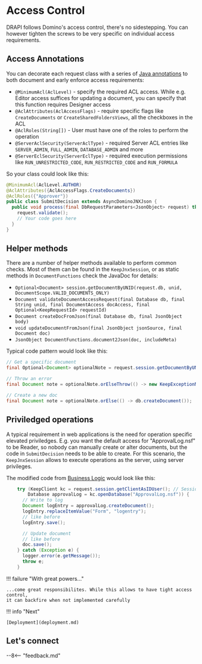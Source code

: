 # Access Control

DRAPI follows Domino's access control, there's no sidestepping. You can however tighten the screws to be very specific on individual access requirements.

## Access Annotations

You can decorate each request class with a series of [Java annotations](https://en.wikipedia.org/wiki/Java_annotation) to both document and early enforce access requirements:

- `@MinimumAcl(AclLevel)` - specify the required ACL access. While e.g. Editor access suffices for updating a document, you can specify that this function requires Designer access
- `@AclAttributes(AclAccessFlags)` - require specific flags like `CreateDocuments` or `CreateSharedFoldersViews`, all the checkboxes in the ACL
- `@AclRoles(String[])` - User must have one of the roles to perform the operation
- `@ServerAclSecurity(ServerAclType)` - required Server ACL entries like `SERVER_ADMIN`, `FULL_ADMIN`, `DATABASE_ADMIN` and more
- `@ServerEclSecurity(ServerEclType)` - required execution permissions like `RUN_UNRESTRICTED_CODE`, `RUN_RESTRICTED_CODE` and `RUN_FORMULA`

So your class could look like this:

```java
@MinimumAcl(AclLevel.AUTHOR)
@AclAttributes({AclAccessFlags.CreateDocuments})
@AclRoles({"Approver"})
public class SubmitDecision extends AsyncDominoJNXJson {
  public void process(final DbRequestParameters<JsonObject> request) throws Exception {
    request.validate();
    // Your code goes here
  }
}
```

## Helper methods

There are a number of helper methods available to perform common checks. Most of them can be found in the `KeepJnxSession`, or as static methods in `DocumentFunctions` check the JavaDoc for details:

- `Optional<Document> session.getDocumentByUNID(request.db, unid, DocumentScope.VALID_DOCUMENTS_ONLY)`
- `Document validateDocumentAccessRequest(final Database db, final String unid, final DocumentAccess docAccess, final Optional<KeepRequestId> requestId)`
- `Document createDocFromJson(final Database db, final JsonObject body)`
- `void updateDocumentFromJson(final JsonObject jsonSource, final Document doc)`
- `JsonObject DocumentFunctions.document2Json(doc, includeMeta)`

Typical code pattern would look like this:

```java
// Get a specific document
final Optional<Document> optionalNote = request.session.getDocumentByUNID(request.db, unid, DocumentScope.VALID_DOCUMENTS_ONLY);

// Throw an error
final Document note = optionalNote.orElseThrow(() -> new KeepExceptionNotFound(KeepExceptionStrings.NO_DOCUMENT_ACCESS, unid));

// Create a new doc
final Document note = optionalNote.orElse(() -> db.createDocument());
```

## Priviledged operations

A typical requirement in web applications is the need for operation specific elevated priviledges. E.g. you want the default access for "ApprovalLog.nsf" to be Reader,
so nobody can manually create or alter documents, but the code in `SubmitDecision` needs to be able to create. For this scenario, the `KeepJnxSession` allows to execute
operations as the server, using server privileges.

The modified code from [Business Logic](./businesslogic.md) would look like this:

```java
    try (KeepClient kc = request.session.getClientAsIDUser(); // Session as server
        Database approvalLog = kc.openDatabase("ApprovalLog.nsf")) {
      // Write to log
      Document logEntry = approvalLog.createDocument();
      logEntry.replaceItemValue("Form", "logentry");
      // like before
      logEntry.save();

      // Update document
      // like before
      doc.save();
    } catch (Exception e) {
      logger.error(e.getMessage());
      throw e;
    }
```

!!! failure "With great powers..."

    ...come great responsibilites. While this allows to have tight access control,
    it can backfire when not implemented carefully

!!! info "Next"

    [Deployment](deployment.md)

## Let's connect

--8<-- "feedback.md"
